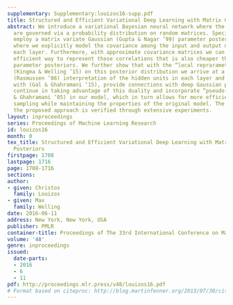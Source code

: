 ```yaml
---
supplementary: Supplementary:louizos16-supp.pdf
title: Structured and Efficient Variational Deep Learning with Matrix Gaussian Posteriors
abstract: We introduce a variational Bayesian neural network where the parameters
  are governed via a probability distribution on random matrices. Specifically, we
  employ a matrix variate Gaussian (Gupta & Nagar ’99) parameter posterior distribution
  where we explicitly model the covariance among the input and output dimensions of
  each layer. Furthermore, with approximate covariance matrices we can achieve a more
  efficient way to represent those correlations that is also cheaper than fully factorized
  parameter posteriors. We further show that with the “local reprarametrization trick"
  (Kingma & Welling ’15) on this posterior distribution we arrive at a Gaussian Process
  (Rasmussen ’06) interpretation of the hidden units in each layer and we, similarly
  with (Gal & Ghahramani ’15), provide connections with deep Gaussian processes. We
  continue in taking advantage of this duality and incorporate “pseudo-data” (Snelson
  & Ghahramani ’05) in our model, which in turn allows for more efficient posterior
  sampling while maintaining the properties of the original model. The validity of
  the proposed approach is verified through extensive experiments.
layout: inproceedings
series: Proceedings of Machine Learning Research
id: louizos16
month: 0
tex_title: Structured and Efficient Variational Deep Learning with Matrix Gaussian
  Posteriors
firstpage: 1708
lastpage: 1716
page: 1708-1716
sections: 
author:
- given: Christos
  family: Louizos
- given: Max
  family: Welling
date: 2016-06-11
address: New York, New York, USA
publisher: PMLR
container-title: Proceedings of The 33rd International Conference on Machine Learning
volume: '48'
genre: inproceedings
issued:
  date-parts:
  - 2016
  - 6
  - 11
pdf: http://proceedings.mlr.press/v48/louizos16.pdf
# Format based on citeproc: http://blog.martinfenner.org/2013/07/30/citeproc-yaml-for-bibliographies/
---
```

